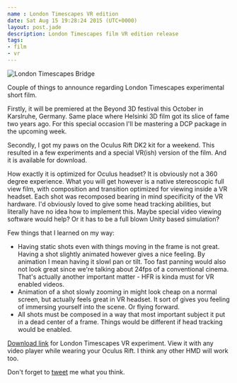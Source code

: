 ```yaml
---
name : London Timescapes VR edition
date: Sat Aug 15 19:28:24 2015 (UTC+0000)
layout: post.jade
description: London Timescapes film VR edition release
tags:
- film
- vr
---
```


<img src="/photos/london-timescapes/London-Timescapes-Bridge.jpg" class="featured" alt="London Timescapes Bridge">

Couple of things to announce regarding London Timescapes experimental short film.

Firstly, it will be premiered at the Beyond 3D festival this October in Karslruhe, Germany. Same place where Helsinki 3D film got its slice of fame two years ago. For this special occasion I'll be mastering a DCP package in the upcoming week.

Secondly, I got my paws on the Oculus Rift DK2 kit for a weekend. This resulted in a few experiments and a special VR(ish) version of the film. And it is available for download.

How exactly it is optimized for Oculus headset? It is obviously not a 360 degree experience. What you will get however is a native stereoscopic full view film, with composition and transition optimized for viewing inside a VR headset. Each shot was recomposed bearing in mind specificity of the VR hardware. I'd obviously loved to give some head tracking abilities, but literally have no idea how to implement this. Maybe special video viewing software would help? Or it has to be a full blown Unity based simulation?

Few things that I learned on my way:

* Having static shots even with things moving in the frame is not great. Having a shot slightly animated however gives a nice feeling. By animation I mean having it slowl pan or tilt. Too fast panning would also not look great since we're talking about 24fps of a conventional cinema. That's actually another important matter - HFR is kinda must for VR enabled videos.
* Animation of a shot slowly zooming in might look cheap on a normal screen, but actually feels great in VR headset. It sort of gives you feeling of immersing yourself into the scene. Or flying forward.
* All shots must be composed in a way that most important subject it put in a dead center of a frame. Things would be different if head tracking would be enabled.

[Download link](https://www.dropbox.com/s/5en23aqxopg4w8z/London%20Timescapes%20Oculus%20Rift%20DK2%20test%2003.mp4?dl=0) for London Timescapes VR experiment. View it with any video player while wearing your Oculus Rift. I think any other HMD will work too.

Don't forget to [tweet](https://twitter.com/karismafilms) me what you think.
